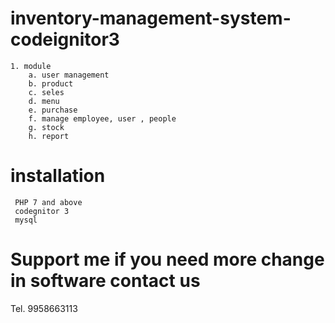 # inventory-management-system-codeignitor3
    1. module 
        a. user management 
        b. product 
        c. seles
        d. menu 
        e. purchase
        f. manage employee, user , people 
        g. stock 
        h. report 
 # installation 
     PHP 7 and above 
     codegnitor 3
     mysql 
 # Support  me if you need more change in software contact us 
   Tel.  9958663113
         
